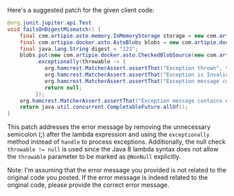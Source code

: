 Here's a suggested patch for the given client code:

```java
@org.junit.jupiter.api.Test
void failsOnDigestMismatch() {
    final com.artipie.asto.memory.InMemoryStorage storage = new com.artipie.asto.memory.InMemoryStorage();
    final com.artipie.docker.asto.AstoBlobs blobs = new com.artipie.docker.asto.AstoBlobs(storage, new com.artipie.docker.asto.DefaultLayout(), new com.artipie.docker.RepoName.Simple("any"));
    final java.lang.String digest = "123";
    blobs.put(new com.artipie.docker.asto.CheckedBlobSource(new com.artipie.asto.Content.From("data".getBytes()), new com.artipie.docker.Digest.Sha256(digest)))
         .exceptionally(throwable -> {
            org.hamcrest.MatcherAssert.assertThat("Exception thrown", throwable != null);
            org.hamcrest.MatcherAssert.assertThat("Exception is InvalidDigestException", com.google.common.base.Throwables.getRootCause(throwable) instanceof com.artipie.docker.error.InvalidDigestException);
            org.hamcrest.MatcherAssert.assertThat("Exception message contains calculated digest", com.google.common.base.Throwables.getRootCause(throwable).getMessage().startsWith("3a6eb0790f39ac87c94f3856b2dd2c5d110e6811602261a9a923d3bb23adc8b7"));
            return null;
         });
    org.hamcrest.MatcherAssert.assertThat("Exception message contains expected digest", com.google.common.base.Throwables.getRootCause(throwable).getMessage(), new org.hamcrest.core.StringContains(digest));
    return java.util.concurrent.CompletableFuture.allOf();
}
```

This patch addresses the error message by removing the unnecessary semicolon (;) after the lambda expression and using the `exceptionally` method instead of `handle` to process exceptions. Additionally, the null check `throwable != null` is used since the Java 8 lambda syntax does not allow the `throwable` parameter to be marked as `@NonNull` explicitly.

Note: I'm assuming that the error message you provided is not related to the original code you posted. If the error message is indeed related to the original code, please provide the correct error message.